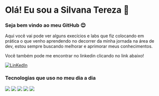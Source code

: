 # Olá! Eu sou a Silvana Tereza 👋

### Seja bem vindo ao meu GitHub 😊   
Aqui você vai pode ver alguns execícios e labs que fiz colocando em prática 
o que venho aprendendo no decorrer da minha 
jornada na área de dev, estou sempre buscando melhorar 
e aprimorar meus conhecimentos. 

Você também pode me encontrar no linkedin clicando no link abaixo!

[![LinKedIn](https://img.shields.io/badge/LinkedIn-0077B5?style=for-the-badge&logo=linkedin&logoColor=white)](https://www.linkedin.com/in/silvana-tereza-868774206/)

### Tecnologias que uso no meu dia a dia 

![](https://img.shields.io/badge/C%23-239120?style=for-the-badge&logo=c-sharp&logoColor=white)
![](https://img.shields.io/badge/.NET-5C2D91?style=for-the-badge&logo=.net&logoColor=white)
![](https://img.shields.io/badge/JavaScript-F7DF1E?style=for-the-badge&logo=javascript&logoColor=black)
![](https://img.shields.io/badge/CSS-239120?&style=for-the-badge&logo=css3&logoColor=white)
![](https://img.shields.io/badge/HTML5-E34F26?style=for-the-badge&logo=html5&logoColor=white)












